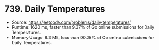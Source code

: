 # 739. Daily Temperatures

- Source: https://leetcode.com/problems/daily-temperatures/
- Runtime: 1620 ms, faster than 9.37% of Go online submissions for Daily Temperatures.
- Memory Usage: 8.3 MB, less than 99.25% of Go online submissions for Daily Temperatures.